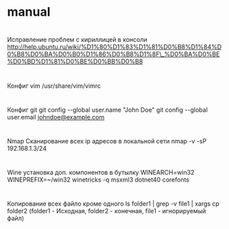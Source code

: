 # manual
#
Исправление проблем с кириллицей в консоли 
http://help.ubuntu.ru/wiki/%D1%80%D1%83%D1%81%D0%B8%D1%84%D0%B8%D0%BA%D0%B0%D1%86%D0%B8%D1%8F\_%D0%BA%D0%BE%D0%BD%D1%81%D0%BE%D0%BB%D0%B8
#
Конфиг vim
/usr/share/vim/vimrc
#
Конфиг git
git config --global user.name "John Doe"
git config --global user.email johndoe@example.com
#
Nmap Сканирование всех ip адресов в локальной сети
nmap -v -sP 192.168.1.3/24
#
Wine установка доп. компонентов в бутылку
WINEARCH=win32 WINEPREFIX=~/win32 winetricks -q msxml3 dotnet40 corefonts
#
Копирование всех файло кроме одного
ls folder1 | grep -v file1 | xargs cp folder2 (folder1 - Исходная, folder2 - конечная, file1 - игнорируемый файл)
